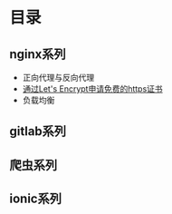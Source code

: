 # 目录

## nginx系列

- 正向代理与反向代理
- [通过Let's Encrypt申请免费的https证书](src/nginx_1.md)
- 负载均衡

## gitlab系列

## 爬虫系列

## ionic系列